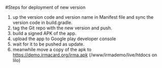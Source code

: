 #Steps for deployment of new version

1. up the version code and version name in Manifest file and sync the version code in build.gradle.
2. tag the Git repo with the new version and push.
3. build a signed APK of the app.
4. upload the app to Google play developer console
5. wait for it to be pushed as update.
6. meanwhile move a copy of the apk to https://demo.irmacard.org/irma.apk (/www/irmademo/live/htdocs on lilo)
